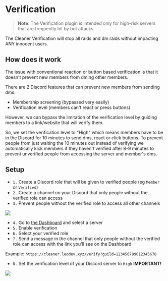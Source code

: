 
# Verification

> **Note**: The Verification plugin is intended only for high-risk servers
that are frequently hit by bot attacks.

The Cleaner Verification will stop all raids and dm raids without impacting
ANY innocent users.

## How does it work

The issue with conventional reaction or button based verification is that
it doesn't prevent new members from dming other members.

There are 2 Discord features that can prevent new members from sending dms:

- Membership screening (bypassed very easily)
- Verification level (members can't react or press buttons)

However, we can bypass the limitation of the verification level by guiding
members to a link/website that will verify them.

So, we set the verification level to "High" which means members have to be in
the Discord for 10 minutes to send dms, react or click buttons.
To prevent people from just waiting the 10 minutes out instead of verifying
we automatically kick members if they haven't verified after 8-9 minutes to
prevent unverified people from accessing the server and member's dms.


## Setup

- `1.` Create a Discord role that will be given to verified people (eg `Member` or `Verified`)
- `2.` Create a channel on your Discord that only people without the verified role can access
- `3.` Prevent people without the verified role to access all other channels

![](/img/help/restricted_to_verified.png)

- `4.` Go to [the Dashboard](/dash/?component=verification) and select a server
- `5.` Enable verification
- `6.` Select your verified role
- `7.` Send a message in the channel that only people without the verified role can access with the link you'll see on the Dashboard

Example: `https://cleaner.leodev.xyz/verify?guild=123456789012345678`

- `8.` Set the verification level of your Discord server to `High` **IMPORTANT!**

![](/img/help/verification_level.png)


